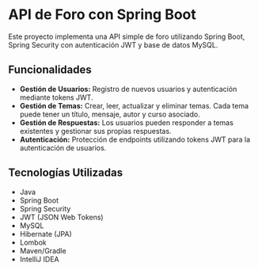 # API de Foro con Spring Boot
Este proyecto implementa una API simple de foro utilizando Spring Boot, Spring Security con autenticación JWT y base de datos MySQL.
## Funcionalidades
- **Gestión de Usuarios:** Registro de nuevos usuarios y autenticación mediante tokens JWT.
- **Gestión de Temas:** Crear, leer, actualizar y eliminar temas. Cada tema puede tener un título, mensaje, autor y curso asociado.
- **Gestión de Respuestas:** Los usuarios pueden responder a temas existentes y gestionar sus propias respuestas.
- **Autenticación:** Protección de endpoints utilizando tokens JWT para la autenticación de usuarios.
## Tecnologías Utilizadas
- Java
- Spring Boot
- Spring Security
- JWT (JSON Web Tokens)
- MySQL
- Hibernate (JPA)
- Lombok
- Maven/Gradle 
- IntelliJ IDEA 



